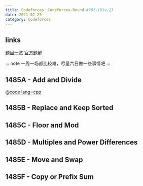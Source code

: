 ```yaml
---
title: Codeforces：Codeforces-Round-#701-(Div.2)
date: 2021-02-25
category: Codeforces
---
```

 
## links

[题目一览](https://codeforces.com/contest/1485)
[官方题解](https://codeforces.com/blog/entry/87470)

::: note
一周一场都比较难，尽量六日做一些事情吧
:::

## 1485A - Add and Divide

@[code lang=cpp](@/code/codedorces/Codeforces-Round-#701-(Div.2)/A.cpp)

## 1485B - Replace and Keep Sorted



## 1485C - Floor and Mod



## 1485D - Multiples and Power Differences


## 1485E - Move and Swap


## 1485F - Copy or Prefix Sum



